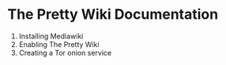 # The Pretty Wiki Documentation 

1. Installing Mediawiki
2. Enabling The Pretty Wiki
3. Creating a Tor onion service
